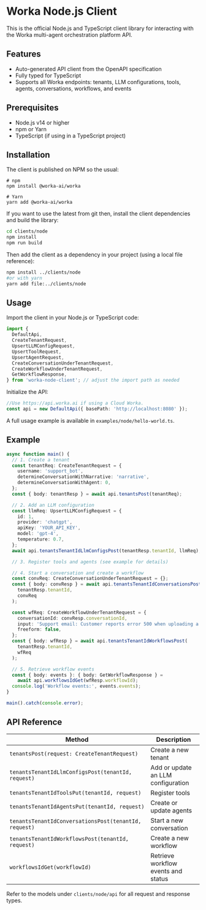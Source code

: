# Worka Node.js Client

This is the official Node.js and TypeScript client library for interacting with the Worka multi-agent orchestration platform API.

## Features

- Auto-generated API client from the OpenAPI specification
- Fully typed for TypeScript
- Supports all Worka endpoints: tenants, LLM configurations, tools, agents, conversations, workflows, and events

## Prerequisites

- Node.js v14 or higher
- npm or Yarn
- TypeScript (if using in a TypeScript project)

## Installation

The client is published on NPM so the usual:

```shell
# npm
npm install @worka-ai/worka

# Yarn
yarn add @worka-ai/worka

```

If you want to use the latest from git then, install the client dependencies and build the library:

```bash
cd clients/node
npm install
npm run build
```

Then add the client as a dependency in your project (using a local file reference):

```bash
npm install ../clients/node
#or with yarn
yarn add file:../clients/node

```

## Usage

Import the client in your Node.js or TypeScript code:

```ts
import {
  DefaultApi,
  CreateTenantRequest,
  UpsertLLMConfigRequest,
  UpsertToolRequest,
  UpsertAgentRequest,
  CreateConversationUnderTenantRequest,
  CreateWorkflowUnderTenantRequest,
  GetWorkflowResponse,
} from 'worka-node-client'; // adjust the import path as needed
```

Initialize the API:

```ts
//Use https://api.worka.ai if using a Cloud Worka. 
const api = new DefaultApi({ basePath: 'http://localhost:8080' });
```

A full usage example is available in `examples/node/hello-world.ts`.

## Example

```ts
async function main() {
  // 1. Create a tenant
  const tenantReq: CreateTenantRequest = {
    username: 'support_bot',
    determineConversationWithNarrative: 'narrative',
    determineConversationWithAgent: 0,
  };
  const { body: tenantResp } = await api.tenantsPost(tenantReq);

  // 2. Add an LLM configuration
  const llmReq: UpsertLLMConfigRequest = {
    id: 1,
    provider: 'chatgpt',
    apiKey: 'YOUR_API_KEY',
    model: 'gpt-4',
    temperature: 0.7,
  };
  await api.tenantsTenantIdLlmConfigsPost(tenantResp.tenantId, llmReq);

  // 3. Register tools and agents (see example for details)

  // 4. Start a conversation and create a workflow
  const convReq: CreateConversationUnderTenantRequest = {};
  const { body: convResp } = await api.tenantsTenantIdConversationsPost(
    tenantResp.tenantId,
    convReq
  );

  const wfReq: CreateWorkflowUnderTenantRequest = {
    conversationId: convResp.conversationId,
    input: 'Support email: Customer reports error 500 when uploading a file.',
    freeform: false,
  };
  const { body: wfResp } = await api.tenantsTenantIdWorkflowsPost(
    tenantResp.tenantId,
    wfReq
  );

  // 5. Retrieve workflow events
  const { body: events }: { body: GetWorkflowResponse } =
    await api.workflowsIdGet(wfResp.workflowId);
  console.log('Workflow events:', events.events);
}

main().catch(console.error);
```

## API Reference

| Method                                                     | Description                                |
|------------------------------------------------------------|--------------------------------------------|
| `tenantsPost(request: CreateTenantRequest)`                | Create a new tenant                        |
| `tenantsTenantIdLlmConfigsPost(tenantId, request)`        | Add or update an LLM configuration         |
| `tenantsTenantIdToolsPut(tenantId, request)`              | Register tools                             |
| `tenantsTenantIdAgentsPut(tenantId, request)`             | Create or update agents                    |
| `tenantsTenantIdConversationsPost(tenantId, request)`     | Start a new conversation                   |
| `tenantsTenantIdWorkflowsPost(tenantId, request)`         | Create a new workflow                      |
| `workflowsIdGet(workflowId)`                              | Retrieve workflow events and status        |

Refer to the models under `clients/node/api` for all request and response types.
